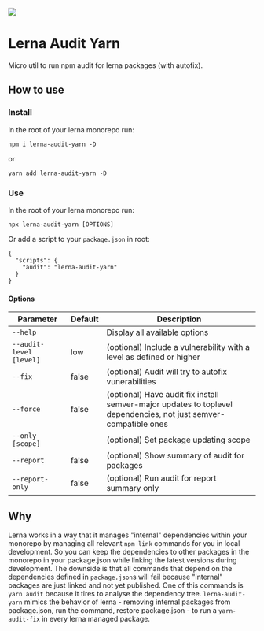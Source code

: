 ![](https://github.com/txantslusam/lerna-audit-yarn/workflows/CI/badge.svg)

# Lerna Audit Yarn

Micro util to run npm audit for lerna packages (with autofix).

## How to use

### Install

In the root of your lerna monorepo run:

`npm i lerna-audit-yarn -D`

or

`yarn add lerna-audit-yarn -D`

### Use

In the root of your lerna monorepo run:

`npx lerna-audit-yarn [OPTIONS]`

Or add a script to your `package.json` in root:

```jsonc
{
  "scripts": {
    "audit": "lerna-audit-yarn"
  }
}
```

#### Options

| Parameter | Default | Description                                                 |
|-----------|---------|-------------------------------------------------------------|
| `--help`|    | Display all available options | 
| `--audit-level [level]`| low   | (optional) Include a vulnerability with a level as defined or higher | 
| `--fix`| false   | (optional) Audit will try to autofix vunerabilities | 
| `--force`| false   | (optional) Have audit fix install semver-major updates to toplevel dependencies, not just semver-compatible ones | 
| `--only [scope]`|    | (optional) Set package updating scope | 
| `--report`| false   | (optional) Show summary of audit for packages | 
| `--report-only`| false   | (optional) Run audit for report summary only | 

## Why

Lerna works in a way that it manages "internal" dependencies within your monorepo by managing all relevant `npm link` commands for you in local development. So you can keep the dependencies to other packages in the monorepo in your package.json while linking the latest versions during development. The downside is that all commands that depend on the dependencies defined in `package.json`s will fail because "internal" packages are just linked and not yet published. One of this commands is `yarn audit` because it tires to analyse the dependency tree. `lerna-audit-yarn` mimics the behavior of lerna - removing internal packages from package.json, run the command, restore package.json - to run a `yarn-audit-fix` in every lerna managed package.
